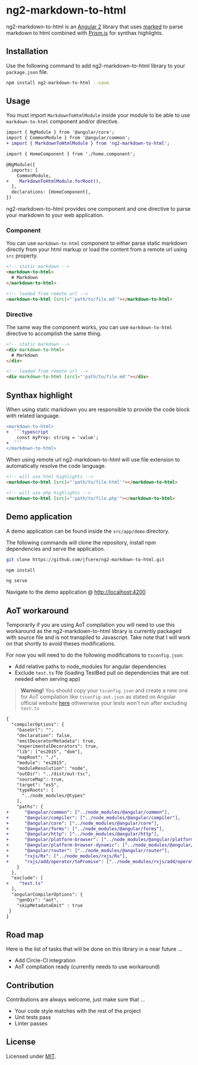 # ng2-markdown-to-html

ng2-markdown-to-html is an [Angular 2](https://angular.io/) library that uses [marked](https://github.com/chjj/marked) to parse markdown to html combined with [Prism.js](http://prismjs.com/) for synthax highlights.

## Installation

Use the following command to add ng2-markdown-to-html library to your `package.json` file.

```bash
npm install ng2-markdown-to-html --save
```

## Usage

You must import `MarkdownToHtmlModule` inside your module to be able to use `markdown-to-html` component and/or directive.

```diff
import { NgModule } from '@angular/core';
import { CommonModule } from '@angular/common';
+ import { MarkdownToHtmlModule } from 'ng2-markdown-to-html';

import { HomeComponent } from './home.component';

@NgModule({
  imports: [
    CommonModule,
+    MarkdownToHtmlModule.forRoot(),
  ],
  declarations: [HomeComponent],
})
```

ng2-markdown-to-html provides one component and one directive to parse your markdown to your web application.

### Component

You can use `markdown-to-html` component to either parse static markdown directly from your html markup or load the content from a remote url using `src` property.

```html
<!-- static markdown -->
<markdown-to-html>
  # Markdown
</markdown-to-html>

<!-- loaded from remote url -->
<markdown-to-html [src]="'path/to/file.md'"></markdown-to-html>
```

### Directive

The same way the component works, you can use `markdown-to-html` directive to accomplish the same thing.

```html
<!-- static markdown -->
<div markdown-to-html>
  # Markdown
</div>

<!-- loaded from remote url -->
<div markdown-to-html [src]="'path/to/file.md'"></div>
```

## Synthax highlight

When using static markdown you are responsible to provide the code block with related language.

```diff
<markdown-to-html>
+  ```typescript
    const myProp: string = 'value';
+  ```
</markdown-to-html>
```

When using remote url ng2-markdown-to-html will use file extension to automatically resolve the code language.

```html
<!-- will use html highlights -->
<markdown-to-html [src]="'path/to/file.html'"></markdown-to-html>

<!-- will use php highlights -->
<markdown-to-html [src]="'path/to/file.php'"></markdown-to-html>
```

## Demo application

A demo application can be found inside the `src/app/demo` directory.

The following commands will clone the repository, install npm dependencies and serve the application.

```bash
git clone https://github.com/jfcere/ng2-markdown-to-html.git

npm install

ng serve
```

Navigate to the demo application @ [http://localhost:4200](http://localhost:4200)

## AoT workaround

Temporarily if you are using AoT compilation you will need to use this workaround as the ng2-markdown-to-html library is currently packaged with source file and is not transpiled to Javascript. Take note that I will work on that shortly to avoid theses modifications.

For now you will need to do the following modifications to `tsconfig.json`:

- Add relative paths to node_modules for angular dependencies
- Exclude `test.ts` file (loading TestBed pull on dependencies that are not needed when serving app)

> **Warning!**
You should copy your `tsconfig.json` and create a new one for AoT compilation like `tsconfig-aot.json` as stated on Angular official website [here](https://angular.io/docs/ts/latest/cookbook/aot-compiler.html#!#compile) othwerwise your tests won't run after excluding `test.ts`

```diff
{
  "compilerOptions": {
    "baseUrl": "",
    "declaration": false,
    "emitDecoratorMetadata": true,
    "experimentalDecorators": true,
    "lib": ["es2015", "dom"],
    "mapRoot": "./",
    "module": "es2015",
    "moduleResolution": "node",
    "outDir": "../dist/out-tsc",
    "sourceMap": true,
    "target": "es5",
    "typeRoots": [
      "../node_modules/@types"
    ],
    "paths": {
+      "@angular/common": ["../node_modules/@angular/common"],
+      "@angular/compiler": ["../node_modules/@angular/compiler"],
+      "@angular/core": ["../node_modules/@angular/core"],
+      "@angular/forms": ["../node_modules/@angular/forms"],
+      "@angular/http": ["../node_modules/@angular/http"],
+      "@angular/platform-browser": ["../node_modules/@angular/platform-browser"],
+      "@angular/platform-browser-dynamic": ["../node_modules/@angular/platform-browser-dynamic"],
+      "@angular/router": ["../node_modules/@angular/router"],
+      "rxjs/Rx": ["../node_modules/rxjs/Rx"],
+      "rxjs/add/operator/toPromise": ["../node_modules/rxjs/add/operator/toPromise"]
    }
  },
  "exclude": [
+    "test.ts"
  ],
  "angularCompilerOptions": {
    "genDir": "aot",
    "skipMetadataEmit" : true
 }
}
```

## Road map

Here is the list of tasks that will be done on this library in a near future ...

- Add Circle-CI integration
- AoT compilation ready (currently needs to use workaround)

## Contribution

Contributions are always welcome, just make sure that ...

- Your code style matches with the rest of the project
- Unit tests pass
- Linter passes

## License

Licensed under [MIT](https://opensource.org/licenses/MIT).